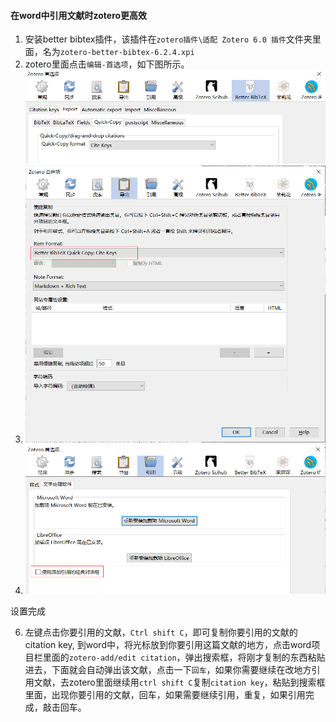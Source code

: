 #### 在word中引用文献时zotero更高效

1. 安装better bibtex插件，该插件在`zotero插件\适配 Zotero 6.0 插件`文件夹里面，名为`zotero-better-bibtex-6.2.4.xpi`
2. zotero里面点击`编辑-首选项`，如下图所示。![image-20220224165303268](zotero使用小tips.assets/image-20220224165303268.png)
3. ![image-20220224165419776](zotero使用小tips.assets/image-20220224165419776.png)
4. ![image-20220224165510825](zotero使用小tips.assets/image-20220224165510825.png)

设置完成

6. 左键点击你要引用的文献，`Ctrl shift C`，即可复制你要引用的文献的citation key, 到word中，将光标放到你要引用这篇文献的地方，点击word项目栏里面的`zotero-add/edit citation`，弹出搜索框，将刚才复制的东西粘贴进去，下面就会自动弹出该文献，点击一下`回车`，如果你需要继续在改地方引用文献，去zotero里面继续用`ctrl shift C`复制`citation key`，粘贴到搜索框里面，出现你要引用的文献，回车，如果需要继续引用，重复，如果引用完成，敲击回车。